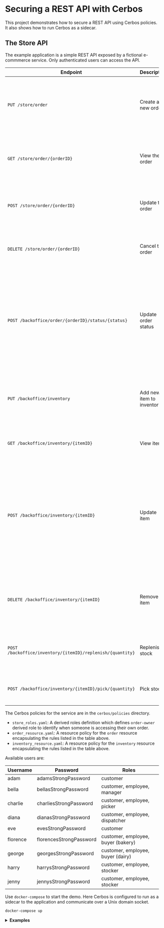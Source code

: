 Securing a REST API with Cerbos
===============================

This project demonstrates how to secure a REST API using Cerbos policies. It also shows how to run Cerbos as a sidecar.


The Store API
-------------

The example application is a simple REST API exposed by a fictional e-commmerce service. Only authenticated users can access the API.

| Endpoint | Description | Rules |
| -------- | ----------- | ------------ |
| `PUT /store/order`            | Create a new order | Only customers can create orders. Each order must contain at least two items. |
| `GET /store/order/{orderID}`  | View the order | Customers can only view their own orders. Store employees can view any order. |
| `POST /store/order/{orderID}` | Update the order | Customers can update their own orders as long as the status is `PENDING` |
| `DELETE /store/order/{orderID}` | Cancel the order | Customers can cancel their own orders as long the status is `PENDING` |
| `POST /backoffice/order/{orderID}/status/{status}` | Update order status | Pickers can change status from `PENDING` to `PICKING` and `PICKING` to `PICKED`. Dispatchers can change status from `PICKED` to `DISPATCHED`. Managers can change the status to anything. | 
| `PUT /backoffice/inventory` | Add new item to inventory | Only buyers who are in charge of that category or managers can add new items |
| `GET /backoffice/inventory/{itemID}` | View item | Any employee can view inventory items |
| `POST /backoffice/inventory/{itemID}` | Update item | Buyers who are in charge of that category can update the item provided that the new price is within 10% of the previous price. Managers can update without any restrictions |
| `DELETE /backoffice/inventory/{itemID}` | Remove item | Only buyers who are in charge of that category or managers can remove items |
| `POST /backoffice/inventory/{itemID}/replenish/{quantity}` | Replenish stock | Only stockers and managers can replenish stock |
| `POST /backoffice/inventory/{itemID}/pick/{quantity}` | Pick stock | Only pickers and managers can pick stock |


The Cerbos policies for the service are in the `cerbos/policies` directory. 

- `store_roles.yaml`: A derived roles definition which defines `order-owner` derived role to identify when someone is accessing their own order.
- `order_resource.yaml`: A resource policy for the `order` resource encapsulating the rules listed in the table above.
- `inventory_resource.yaml`: A resource policy for the `inventory` resource encapsulating the rules listed in the table above.


Available users are:

| Username | Password | Roles |
| -------- | -------- | ----- |
| adam     | adamsStrongPassword    | customer |
| bella    | bellasStrongPassword   | customer, employee, manager |
| charlie  | charliesStrongPassword | customer, employee, picker |
| diana    | dianasStrongPassword   | customer, employee, dispatcher |
| eve      | evesStrongPassword     | customer
| florence | florencesStrongPassword| customer, employee, buyer (bakery) |
| george   | georgesStrongPassword  | customer, employee, buyer (dairy) |
| harry    | harrysStrongPassword   | customer, employee, stocker |
| jenny    | jennysStrongPassword   | customer, employee, stocker |


Use `docker-compose` to start the demo. Here Cerbos is configured to run as a sidecar to the application and communicate over a Unix domain socket.

```sh
docker-compose up
```

<details>
<summary><b>Examples</b></summary>


**Adam tries to create an order with a single item**

```sh
curl -i -u adam:adamsStrongPassword -XPUT http://localhost:9999/store/order -d {"items": {"eggs": 12}}
```
```
{
  "message": "Operation not allowed"
}
```

**Adam has enough items in the order**

```sh
curl -i -u adam:adamsStrongPassword -XPUT http://localhost:9999/store/order -d {"items": {"eggs": 12, "milk": 1}}
```
```
{
  "orderID": 1
}
```

**Adam can view his own order**

```sh
curl -i -u adam:adamsStrongPassword -XGET http://localhost:9999/store/order/1
```
```
{
  "id": 1,
  "items": {
    "eggs": 12,
    "milk": 1
  },
  "owner": "adam",
  "status": "PENDING"
}
```

**Eve cannot view Adam's order**

```sh
curl -i -u eve:evesStrongPassword -XGET http://localhost:9999/store/order/1
```
```
{
  "message": "Operation not allowed"
}
```

**Bella can view Adam's order**

```sh
curl -i -u bella:bellasStrongPassword -XGET http://localhost:9999/store/order/1
```
```
{
  "id": 1,
  "items": {
    "eggs": 12,
    "milk": 1
  },
  "owner": "adam",
  "status": "PENDING"
}
```

**Adam can update his pending order**

```sh
curl -i -u adam:adamsStrongPassword -XPOST http://localhost:9999/store/order/1 -d {"items": {"eggs": 24, "milk": 1, "bread": 1}}
```
```
{
  "message": "Order updated"
}
```

**Charlie cannot set order status to PICKED because it is not in PICKING status**

```sh
curl -i -u charlie:charliesStrongPassword -XPOST http://localhost:9999/backoffice/order/1/status/PICKED
```
```
{
  "message": "Operation not allowed"
}
```

**Charlie can set order status to PICKING**

```sh
curl -i -u charlie:charliesStrongPassword -XPOST http://localhost:9999/backoffice/order/1/status/PICKING
```
```
{
  "message": "Order status updated"
}
```

**Adam cannot update his order because it is not pending**

```sh
curl -i -u adam:adamsStrongPassword -XPOST http://localhost:9999/store/order/1 -d {"items": {"eggs": 24, "milk": 1, "bread": 1}}
```
```
{
  "message": "Operation not allowed"
}
```

**Florence can add an item to the bakery aisle**

```sh
curl -i -u florence:florencesStrongPassword -XPUT http://localhost:9999/backoffice/inventory -d {"id":"white_bread", "aisle":"bakery", "price":110}
```
```
{
  "message": "Item added"
}
```

**Florence cannot add an item to the dairy aisle**

```sh
curl -i -u florence:florencesStrongPassword -XPUT http://localhost:9999/backoffice/inventory -d {"id":"skimmed_milk", "aisle":"dairy", "price":120}
```
```
{
  "message": "Operation not allowed"
}
```

**Florence can increase the price of an item up to 10%**

```sh
curl -i -u florence:florencesStrongPassword -XPOST http://localhost:9999/backoffice/inventory/white_bread -d {"id":"white_bread", "aisle":"bakery", "price":120}
```
```
{
  "message": "Item updated"
}
```

**Florence cannot increase the price of an item more than 10%**

```sh
curl -i -u florence:florencesStrongPassword -XPOST http://localhost:9999/backoffice/inventory/white_bread -d {"id":"white_bread", "aisle":"bakery", "price":220}
```
```
{
  "message": "Operation not allowed"
}
```

**Bella can increase the price of an item by any amount**

```sh
curl -i -u bella:bellasStrongPassword -XPOST http://localhost:9999/backoffice/inventory/white_bread -d {"id":"white_bread", "aisle":"bakery", "price":220}
```
```
{
  "message": "Item updated"
}
```

**Harry can replenish stock**

```sh
curl -i -u harry:harrysStrongPassword -XPOST http://localhost:9999/backoffice/inventory/white_bread/replenish/10
```
```
{
  "newQuantity": 10
}
```

**Harry cannot pick stock**

```sh
curl -i -u harry:harrysStrongPassword -XPOST http://localhost:9999/backoffice/inventory/white_bread/pick/1
```
```
{
  "message": "Operation not allowed"
}
```

**Charlie can pick stock**

```sh
curl -i -u charlie:charliesStrongPassword -XPOST http://localhost:9999/backoffice/inventory/white_bread/pick/1
```
```
{
  "newQuantity": 9
}
```

**Charlie cannot replenish stock**

```sh
curl -i -u charlie:charliesStrongPassword -XPOST http://localhost:9999/backoffice/inventory/white_bread/replenish/10
```
```
{
  "message": "Operation not allowed"
}
```

**Bella can delete an item from inventory**

```sh
curl -i -u bella:bellasStrongPassword -XDELETE http://localhost:9999/backoffice/inventory/white_bread
```
```
{
  "message": "Item deleted"
}
```
</details>
